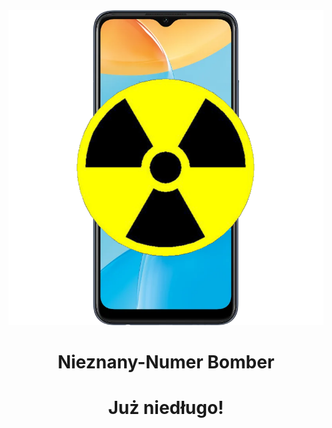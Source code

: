 <div align="center">
  <img src="https://github.com/simswaper/NieznanyNumer_Bomber/blob/main/img/logo.png?raw=true" alt="Logo" />
  <h1>Nieznany-Numer Bomber</h1>
</div>

<div align="center">
  <h1>Już niedługo!</h1>
</div>
